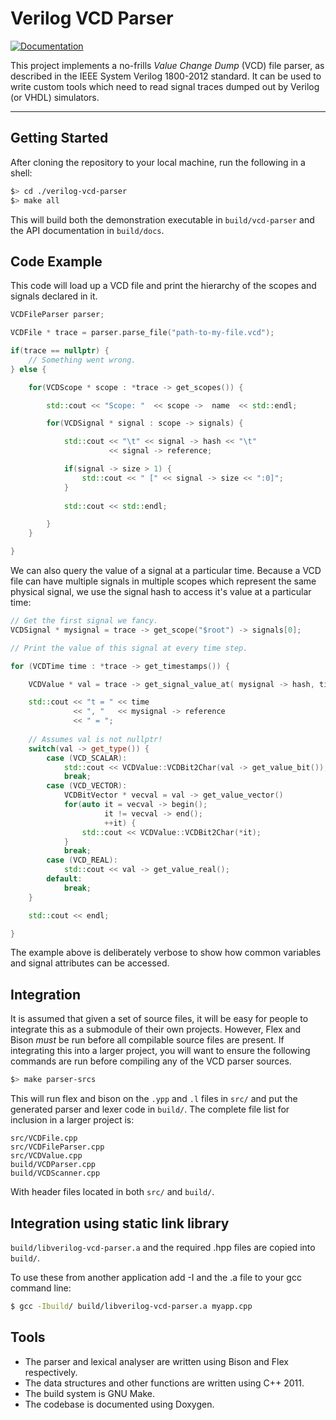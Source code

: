
# Verilog VCD Parser

[![Documentation](https://codedocs.xyz/ben-marshall/verilog-vcd-parser.svg)](https://codedocs.xyz/ben-marshall/verilog-vcd-parser/)

This project implements a no-frills *Value Change Dump* (VCD) file parser, as
described in the IEEE System Verilog 1800-2012 standard. It can be used to
write custom tools which need to read signal traces dumped out by Verilog (or
VHDL) simulators.

---

## Getting Started

After cloning the repository to your local machine, run the following in a
shell:

```sh
$> cd ./verilog-vcd-parser
$> make all
```

This will build both the demonstration executable in `build/vcd-parser` and
the API documentation in `build/docs`.

## Code Example

This code will load up a VCD file and print the hierarchy of the scopes
and signals declared in it.

```cpp
VCDFileParser parser;

VCDFile * trace = parser.parse_file("path-to-my-file.vcd");

if(trace == nullptr) {
    // Something went wrong.
} else {

    for(VCDScope * scope : *trace -> get_scopes()) {

        std::cout << "Scope: "  << scope ->  name  << std::endl;

        for(VCDSignal * signal : scope -> signals) {

            std::cout << "\t" << signal -> hash << "\t" 
                      << signal -> reference;

            if(signal -> size > 1) {
                std::cout << " [" << signal -> size << ":0]";
            }
            
            std::cout << std::endl;

        }
    }

}
```

We can also query the value of a signal at a particular time. Because a VCD
file can have multiple signals in multiple scopes which represent the same
physical signal, we use the signal hash to access it's value at a particular
time:

```cpp
// Get the first signal we fancy.
VCDSignal * mysignal = trace -> get_scope("$root") -> signals[0];

// Print the value of this signal at every time step.

for (VCDTime time : *trace -> get_timestamps()) {

    VCDValue * val = trace -> get_signal_value_at( mysignal -> hash, time);

    std::cout << "t = " << time
              << ", "   << mysignal -> reference
              << " = ";
    
    // Assumes val is not nullptr!
    switch(val -> get_type()) {
        case (VCD_SCALAR):
            std::cout << VCDValue::VCDBit2Char(val -> get_value_bit());
            break;
        case (VCD_VECTOR):
            VCDBitVector * vecval = val -> get_value_vector()
            for(auto it = vecval -> begin();
                     it != vecval -> end();
                     ++it) {
                std::cout << VCDValue::VCDBit2Char(*it);
            }
            break;
        case (VCD_REAL):
            std::cout << val -> get_value_real();
        default:
            break;
    }

    std::cout << endl;

}

```

The example above is deliberately verbose to show how common variables and
signal attributes can be accessed.


## Integration

It is assumed that given a set of source files, it will be easy for people to
integrate this as a submodule of their own projects. However, Flex and Bison
*must* be run before all compilable source files are present. If integrating
this into a larger project, you will want to ensure the following commands are
run before compiling any of the VCD parser sources.

```sh
$> make parser-srcs
```

This will run flex and bison on the `.ypp` and `.l` files in `src/` and put
the generated parser and lexer code in `build/`. The complete file list for
inclusion in a larger project is:

```
src/VCDFile.cpp
src/VCDFileParser.cpp
src/VCDValue.cpp
build/VCDParser.cpp
build/VCDScanner.cpp
```

With header files located in both `src/` and `build/`.

## Integration using static link library

`build/libverilog-vcd-parser.a` and the required .hpp files are copied into `build/`.

To use these from another application add -I and the .a file to your gcc command line:

```sh
$ gcc -Ibuild/ build/libverilog-vcd-parser.a myapp.cpp
```


## Tools

- The parser and lexical analyser are written using Bison and Flex
  respectively.
- The data structures and other functions are written using C++ 2011.
- The build system is GNU Make.
- The codebase is documented using Doxygen.
